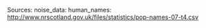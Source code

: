 Sources:
	noise_data:
		human_names: http://www.nrscotland.gov.uk/files/statistics/pop-names-07-t4.csv
